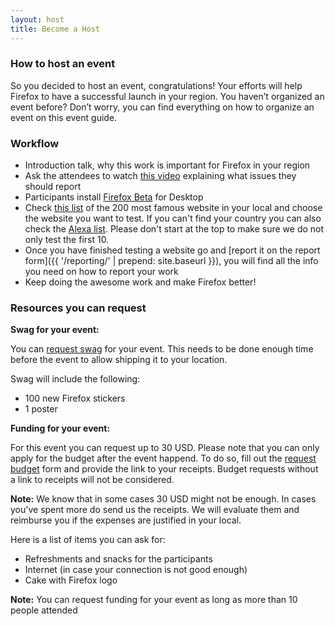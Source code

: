 ```yaml
---
layout: host
title: Become a Host
---
```


<div class="content-box" markdown="1">

### How to host an event

So you decided to host an event, congratulations! Your efforts will help Firefox to have a successful launch in your region. You haven’t organized an event before? Don’t worry, you can find everything on how to organize an event on this event guide.

### Workflow

* Introduction talk, why this work is important for Firefox in your region
* Ask the attendees to watch [this video](https://air.mozilla.org/desktop-webcompat-short-version/) explaining what issues they should report
* Participants install [Firefox Beta](https://www.mozilla.org/en-US/firefox/channel/desktop/#beta) for Desktop
* Check [this list](https://docs.google.com/spreadsheets/d/1KCT5Ytuu8tyC559TXVo-lIlv4mZVPGhn8qQe-qSTgm8/edit#gid=1569236874) of the 200 most famous website in your local and choose the website you want to test. If you can't find your country you can also check the [Alexa list](https://www.alexa.com/topsites/countries). Please don't start at the top to make sure we do not only test the first 10. 
* Once you have finished testing a website go and [report it on the report form]({{ '/reporting/' | prepend: site.baseurl }}), you will find all the info you need on how to report your work
* Keep doing the awesome work and make Firefox better!

### Resources you can request

**Swag for your event:**

You can [request swag](https://goo.gl/forms/4FEhEEPkujEt3TYd2) for your event. This needs to be done enough time before the event to allow shipping it to your location.

Swag will include the following:

* 100 new Firefox stickers
* 1 poster

**Funding for your event:**

For this event you can request up to 30 USD. Please note that you can only apply for the budget after the event happend. To do so, fill out the [request budget](https://goo.gl/forms/fkwubidAAnvK40vF3) form and provide the link to your receipts. Budget requests without a link to receipts will not be considered.

**Note:** We know that in some cases 30 USD might not be enough. In cases you've spent more do send us the receipts. We will evaluate them and reimburse you if the expenses are justified in your local.

Here is a list of items you can ask for:

* Refreshments and snacks for the participants
* Internet (in case your connection is not good enough)
* Cake with Firefox logo

**Note:** You can request funding for your event as long as more than 10 people attended

</div>
